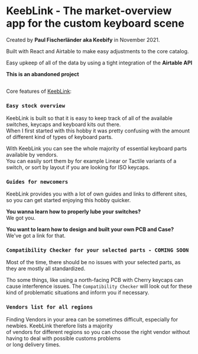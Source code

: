 # KeebLink - The market-overview app for the custom keyboard scene

Created by **Paul Fischerländer aka Keebify** in November 2021.

Built with React and Airtable to make easy adjustments to the core catalog.

Easy upkeep of all of the data by using a tight integration of the **Airtable API**


**This is an abandoned project**


## 

Core features of [KeebLink](https://keeb.link):

### `Easy stock overview`

KeebLink is built so that it is easy to keep track of all of the available switches, keycaps and keyboard kits out there.\
When I first started with this hobby it was pretty confusing with the amount of different kind of types of keyboard parts.

With KeebLink you can see the whole majority of essential keyboard parts available by vendors.\
You can easily sort them by for example Linear or Tactile variants of a switch, or sort by layout if you are looking for ISO keycaps.

### `Guides for newcomers`

KeebLink provides you with a lot of own guides and links to different sites, so you can get started enjoying this hobby quicker.

**You wanna learn how to properly lube your switches?**\
We got you.

**You want to learn how to design and built your own PCB and Case?**\
We've got a link for that.

### `Compatibility Checker for your selected parts - COMING SOON`

Most of the time, there should be no issues with your selected parts, as they are mostly all standardized.

Tho some things, like using a north-facing PCB with Cherry keycaps can cause interference issues.
The `Compatibility Checker` will look out for these kind of problematic situations and inform you if necessary.

### `Vendors list for all regions`

Finding Vendors in your area can be sometimes difficult, especially for newbies. KeebLink therefore lists a majority\
of vendors for different regions so you can choose the right vendor without having to deal with possible customs problems\
or long delivery times.
